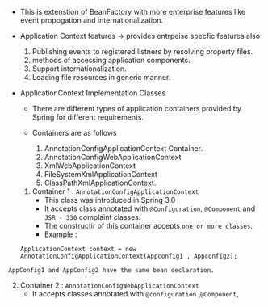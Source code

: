 - This is extenstion of BeanFactory with more enterprise features like event propogation and internationalization.
  
  
- Application Context features -> provides entrpeise specfic features also 
	 1. Publishing events to registered listners by resolving property files.
	 2. methods of accessing application components.
	 3. Support internationalization.
	 4. Loading file resources in generic manner.

- ApplicationContext Implementation Classes 
	- There are different types of application containers provided by Spring for different requirements.
	- Containers are as follows 
	  
		1. AnnotationConfigApplicationContext Container.
		2. AnnotationConfigWebApplicationContext
		3. XmlWebApplicationContext
		4. FileSystemXmlApplicationContext
		5. ClassPathXmlApplicationContext.
		   
	1. Container 1 : `AnnotationConfigApplicationContext`
		- This class was introduced in Spring 3.0
		- It accepts class annotated with `@Configuration`, `@Component` and `JSR - 330` complaint classes.
		- The constructir of this container accepts `one or more classes`.
		- Example :
	```
	ApplicationContext context = new AnnotationConfigApplicationContext(Appconfig1 , Appconfig2);
	```
`AppConfig1 and AppConfig2 have the same bean declaration.`

2. Container 2 : `AnnotationConfigWebApplicationContext`
	 - It accepts classes annotated with `@configuration` ,`@Component`,


